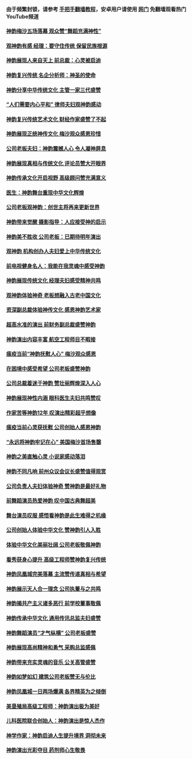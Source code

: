 #### 由于频繁封锁，请参考 [手把手翻墙教程](https://github.com/gfw-breaker/guides/wiki/)，安卓用户请使用 [网门](https://github.com/gfw-breaker/nogfw/blob/master/dl.md?t=02070100) 免翻墙观看热门YouTube频道 

#### [神韵梅沙五场落幕 观众赞“舞蹈充满神性”](../pages/nf1148019/n11943588.md?t=02070100) 

#### [观神韵有感 经理：要守住传统 保留民族根源](../pages/nf1148019/n11943537.md?t=02070100) 

#### [神韵展现人来自天上 前总裁：心灵被启迪](../pages/nf1148019/n11943455.md?t=02070100) 

#### [神韵复兴传统 名企分析师：神圣的使命](../pages/nf1148019/n11943446.md?t=02070100) 

#### [神韵分享中华传统文化 主管一家三代盛赞](../pages/nf1148019/n11943106.md?t=02070100) 

#### [“人们需要内心平和” 律师夫妇观神韵感动](../pages/nf1148019/n11942945.md?t=02070100) 

#### [神韵复兴传统艺术文化 财经作家盛赞了不起](../pages/nf1148019/n11942419.md?t=02070100) 

#### [神韵展现正统神传文化 梅沙观众感恩珍惜](../pages/nf1148019/n11941925.md?t=02070100) 

#### [公司老板夫妇：神韵震撼人心 令人凝神屏息](../pages/nf1148019/n11941897.md?t=02070100) 

#### [神韵展现真相与传统文化 评论员赞大开眼界](../pages/nf1148019/n11941785.md?t=02070100) 

#### [神韵传承文化开启视野 高级顾问赞充满意义](../pages/nf1148019/n11941574.md?t=02070100) 

#### [医生：神韵舞台重现中华文化辉煌](../pages/nf1148019/n11941655.md?t=02070100) 

#### [公司老板观神韵：创世主将再来更新世界](../pages/nf1148019/n11941736.md?t=02070100) 

#### [神韵带来觉醒 摄影指导：人应接受神的启示](../pages/nf1148019/n11941684.md?t=02070100) 

#### [神韵美不胜收 公司老板：已期待明年演出](../pages/nf1148019/n11941628.md?t=02070100) 

#### [观神韵 机构创办人夫妇爱上中华传统文化](../pages/nf1148019/n11941629.md?t=02070100) 

#### [前电视健身名人：我能在我灵魂中感受神韵](../pages/nf1148019/n11941581.md?t=02070100) 

#### [神韵展现传统文化 经理夫妇感受精神共鸣](../pages/nf1148019/n11941536.md?t=02070100) 

#### [观神韵体验神奇 老板想融入古老中国文化](../pages/nf1148019/n11941381.md?t=02070100) 

#### [资深副总裁体验神传文化 感恩神韵艺术家](../pages/nf1148019/n11941183.md?t=02070100) 

#### [超高水准的演出 前财务副总裁盛赞神韵](../pages/nf1148019/n11940555.md?t=02070100) 

#### [神韵演出内容丰富 航空工程师目不暇接](../pages/nf1148019/n11940149.md?t=02070100) 

#### [瘟疫当前“神韵抚慰人心” 梅沙观众感恩](../pages/nf1148019/n11940140.md?t=02070100) 

#### [在困境中感受希望 公司老板盛赞神韵](../pages/nf1148019/n11940054.md?t=02070100) 

#### [公司总裁着迷于神韵 赞壮丽辉煌深入人心](../pages/nf1148019/n11939905.md?t=02070100) 

#### [神韵展现神性内涵 眼科医生夫妇共鸣赞叹](../pages/nf1148019/n11939928.md?t=02070100) 

#### [作家苦等神韵12年 叹演出精彩超乎想像](../pages/nf1148019/n11939951.md?t=02070100) 

#### [瘟疫当前心灵获抚慰 公司创始人感恩神韵](../pages/nf1148019/n11939839.md?t=02070100) 

#### [“永远将神韵牢记在心” 美国梅沙首场售罄](../pages/nf1148019/n11937517.md?t=02070100) 

#### [神韵之美直触心灵 小说家感动落泪](../pages/nf1148019/n11937271.md?t=02070100) 

#### [神韵不同凡响 前州众议会议长盛赞值得观赏](../pages/nf1148019/n11937330.md?t=02070100) 

#### [公司负责人夫妇体验神奇 赞神韵是最好礼物](../pages/nf1148019/n11936957.md?t=02070100) 

#### [前舞蹈演员热爱神韵 叹中国古典舞超美](../pages/nf1148019/n11937243.md?t=02070100) 

#### [舞台演员叹服 感悟看神韵是此生难得之机缘](../pages/nf1148019/n11937231.md?t=02070100) 

#### [公司创始人体验中华文化 赞神韵引人入胜](../pages/nf1148019/n11937154.md?t=02070100) 

#### [体验中华文化美丽壮阔 公司老板敬佩神韵](../pages/nf1148019/n11936920.md?t=02070100) 

#### [看秀获身心提升 高级工程师赞神韵复兴传统](../pages/nf1148019/n11936955.md?t=02070100) 

#### [神韵凤凰城完美落幕 主流赞传递真相与希望](../pages/nf1148019/n11926376.md?t=02070100) 

#### [神韵展示天人合一理念 公司执董与之共鸣](../pages/nf1148019/n11926359.md?t=02070100) 

#### [神韵揭共产主义诸多恶行 前学校董事敬佩](../pages/nf1148019/n11926132.md?t=02070100) 

#### [神韵传承中华文化 通用传讯总监夫妇盛赞](../pages/nf1148019/n11926131.md?t=02070100) 

#### [神韵舞蹈演员“才气纵横” 公司老板盛赞](../pages/nf1148019/n11926114.md?t=02070100) 

#### [神韵展现高尚精神和勇气 采购总监感佩](../pages/nf1148019/n11925893.md?t=02070100) 

#### [神韵带来充实灵魂的音乐 公关高管盛赞](../pages/nf1148019/n11925733.md?t=02070100) 

#### [神韵如梦如幻 建筑公司老板赞无与伦比](../pages/nf1148019/n11925383.md?t=02070100) 

#### [神韵凤凰城一日两场爆满 各界精英为之倾倒](../pages/nf1148019/n11924855.md?t=02070100) 

#### [美垦殖局高级工程师：神韵演出极为美好](../pages/nf1148019/n11924626.md?t=02070100) 

#### [儿科医院联合创始人：神韵演出是惊人杰作](../pages/nf1148019/n11924818.md?t=02070100) 

#### [神学作家：神韵启迪人生提升境界 洞彻未来](../pages/nf1148019/n11924594.md?t=02070100) 

#### [神韵演出光彩夺目 药剂师心生敬畏](../pages/nf1148019/n11924531.md?t=02070100) 


